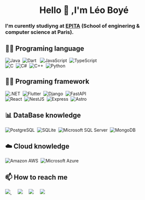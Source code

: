 <h1 align="center">Hello 👋 ,I'm Léo Boyé</h1>

### I'm curently studiyng at [EPITA](https://www.epita.fr/) (School of enginering & computer science at Paris).

## 👨‍💻 Programing language 

![Java](https://img.shields.io/badge/Java-007396.svg?&style=flat&logo=java&logoColor=white)&nbsp;
![Dart](https://img.shields.io/badge/Dart-%230175C2.svg?&style=flat&logo=dart&logoColor=white) &nbsp;
![JavaScript](https://img.shields.io/badge/JavaScript-F7DF1E.svg?&style=flat&logo=javascript&logoColor=white)&nbsp;
![TypeScript](https://img.shields.io/badge/TypeScript-3178C6.svg?&style=flat&logo=typescript&logoColor=white)&nbsp; \
![C](https://img.shields.io/badge/C-A8B9CC.svg?&style=flat&logo=c&logoColor=white)&nbsp;
![C#](https://img.shields.io/badge/C%23-239120.svg?&style=flat&logo=csharp&logoColor=white)&nbsp;
![C++](https://img.shields.io/badge/C++-00599C.svg?&style=flat&logo=cplusplus&logoColor=white)&nbsp;
![Python](https://img.shields.io/badge/Python-3776AB.svg?&style=flat&logo=Python&logoColor=white)&nbsp;

## :man_factory_worker:	Programing framework

![.NET](https://img.shields.io/badge/.NET-512BD4.svg?&style=flat&logo=dotnet&logoColor=white)&nbsp;
![Flutter](https://img.shields.io/badge/Flutter-02569B.svg?&style=flat&logo=Flutter&logoColor=white)&nbsp;
![Django](https://img.shields.io/badge/Django-092E20.svg?&style=flat&logo=Django&logoColor=white)&nbsp;
![FastAPI](https://img.shields.io/badge/FastAPI-009688.svg?&style=flat&logo=FastAPI&logoColor=white)&nbsp;\
![React](https://img.shields.io/badge/React-61DAFB.svg?&style=flat&logo=React&logoColor=white)&nbsp;
![NestJS](https://img.shields.io/badge/NestJS-E0234E.svg?&style=flat&logo=NestJS&logoColor=white)&nbsp;
![Express](https://img.shields.io/badge/Express-000000.svg?&style=flat&logo=Express&logoColor=white)&nbsp;
![Astro](https://img.shields.io/badge/Astro-FF5D01.svg?&style=flat&logo=Astro&logoColor=white)&nbsp;

## :bar_chart: DataBase knowledge
![PostgreSQL](https://img.shields.io/badge/PostgreSQL-4169E1.svg?&style=flat&logo=PostgreSQL&logoColor=white)&nbsp;
![SQLite](https://img.shields.io/badge/SQLite-003B57.svg?&style=flat&logo=sqlite&logoColor=white)&nbsp;
![Microsoft SQL Server](https://img.shields.io/badge/Microsoft%20SQL%20Server-CC2927.svg?&style=flat&logo=microsoftsqlserver&logoColor=white)&nbsp;
![MongoDB](https://img.shields.io/badge/MongoDB-47A248.svg?&style=flat&logo=MongoDB&logoColor=white)&nbsp;


## :cloud: Cloud knowledge 

![Amazon AWS](https://img.shields.io/badge/Amazon%20AWS-6DB33F.svg?&style=flat&logo=amazonaws&logoColor=white)&nbsp;
![Microsoft Azure](https://img.shields.io/badge/Microsoft%20Azure-0078D4.svg?&style=flat&logo=microsoftazure&logoColor=white)&nbsp;

## 📫 How to reach me

<p align="left">
  <a href="mailto:leo.boye@epita.fr"><img src="https://img.shields.io/badge/gmail-%23D14836.svg?&style=for-the-badge&logo=gmail&logoColor=white" />     </a>&nbsp;&nbsp;&nbsp;&nbsp;
  <a href="https://www.facebook.com/profile.php?id=100010842792304"><img src="https://img.shields.io/badge/facebook-%233B5998.svg?&style=for-the-badge&logo=facebook&logoColor=white" /></a>&nbsp;&nbsp;&nbsp;&nbsp;
  <a href="https://www.instagram.com/leo.boye/"><img src="https://img.shields.io/badge/instagram-%23dc2743.svg?&style=for-the-badge&logo=instagram&logoColor=white" /></a>&nbsp;&nbsp;&nbsp;&nbsp;
  <a href="https://www.linkedin.com/in/leo-boye/"><img src="https://img.shields.io/badge/linkedin-%230077B5.svg?&style=for-the-badge&logo=linkedin&logoColor=white" /></a>&nbsp;&nbsp;&nbsp;&nbsp;
</p>


